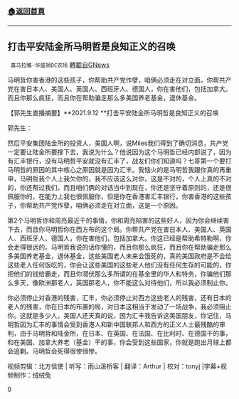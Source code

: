 ###  [:house:返回首頁](https://github.com/ourhimalayas/txt)
---


## 打击平安陆金所马明哲是良知正义的召唤
` 喜马拉雅-华盛顿DC农场` [轉載自GNews](https://gnews.org/zh-hans/1543672/)

马明哲你害香港的这些孩子，你帮助共产党作孽，咱俩必须走在对立面。你帮共产党在害日本人、美国人、英国人、西班牙人、德国人，你在害他们，包括加拿大。而且你那么疯狂，而且你在帮助骗走那么多美国养老基金，退休基金。

【郭先生直播摘要】**2021.9.12 **打击平安陆金所马明哲是良知正义的召唤

郭先生：

然后平安集团陆金所的投资人，美国人啊，说Miles我们得到了确切消息，共产党一定要让陆金所要撑下去，我说为什么？他说因为这个马明哲已经内部说了，因为有汇丰银行，没有马明哲平安就没有汇丰了，战友们你们知道吗？七哥第一个要打马明哲的原因的其中核心之原因就是因为汇丰。我恼火的是马明哲我跟你真的再重申，马明哲我个人上我欠你的，我不应该这么对你，这是不对的，个人上真的不对的，你还帮过我们，而且咱们俩的对话当中到现在，你还是坚守着原则的，还是很佩服你的，在能力上我也很佩服你，但是你在香港害汇丰银行，你害香港的这些孩子，你帮助共产党作孽，咱俩必须走在对立面，这是一个原因。

第2个马明哲你和周亮最近干的事情，你和周亮陷害的这些好人，因为你会继续害下去，而且你马明哲你在西方布的这个局。你帮共产党在害日本人、美国人、英国人、西班牙人、德国人，你在害他们，包括加拿大。你这已经是帮助希特勒啊，你会走得很远的。马明哲我说的话你懂的，而且你那么疯狂，而且你在帮助骗走那么多美国养老基金，退休基金，这些美国老人未来会饿死的，真的美国政府是不会给这些老人任何饭吃的，你会让这些美国的这些老人他们没有任何生存的可能的，你把他们的钱给霸走，而且你潜伏那么多所谓的在基金里的华人和特务，你骗他们那么多天，像欧洲那老人，英国那老人，你不能这么对待他们，所以我必须制止你。

你必须停止对香港的残害，汇丰，你必须停止对西方这些老人的残害，还有日本的老人的残害，你在日本的布置的局，对日本这相当于发动了一场战争，我必须阻止你。这就是多少人，美国人还天真的说，因为汇丰我告诉这美国朋友，你记住，马明哲因为汇丰的事情会受到香港人和新中国联邦人和西方的正义人士最残酷的审判，由于马明哲和陆金所，在日本、在英国、在法国、在比利时、在德国干的事，和在美国、加拿大养老（基金）干的事，你会受到这些国家，你就是跑出月球上都会追剿。马明哲会死得很惨很惨。

视频剪辑：北方信使 | 听写：雨山溪桥客 | 翻译：Arthur | 校对：tonyj |字幕+视频制作：绒绒兔

0
